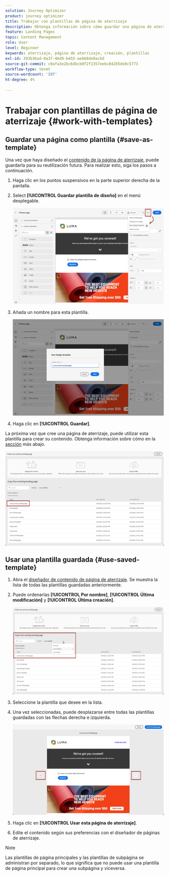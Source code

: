 ```yaml
---
solution: Journey Optimizer
product: journey optimizer
title: Trabajar con plantillas de página de aterrizaje
description: Obtenga información sobre cómo guardar una página de aterrizaje como plantilla y reutilizarla en Journey Optimizer
feature: Landing Pages
topic: Content Management
role: User
level: Beginner
keywords: aterrizaje, página de aterrizaje, creación, plantillas
exl-id: 393b36ad-0a37-46d9-b455-ae6684e0acbd
source-git-commit: c0afa3e2bc6dbcb0f2f2357eebc04285de8c5773
workflow-type: tm+mt
source-wordcount: '197'
ht-degree: 4%

---
```


# Trabajar con plantillas de página de aterrizaje {#work-with-templates}

## Guardar una página como plantilla {#save-as-template}

Una vez que haya diseñado el [contenido de la página de aterrizaje](lp-content.md), puede guardarla para su reutilización futura. Para realizar esto, siga los pasos a continuación.

1. Haga clic en los puntos suspensivos en la parte superior derecha de la pantalla.

1. Select **[!UICONTROL Guardar plantilla de diseño]** en el menú desplegable.

   ![](assets/lp_designer-save-template.png)

1. Añada un nombre para esta plantilla.

   ![](assets/lp_designer-template-name.png)

1. Haga clic en **[!UICONTROL Guardar]**.

La próxima vez que cree una página de aterrizaje, puede utilizar esta plantilla para crear su contenido. Obtenga información sobre cómo en la [sección](#use-saved-template) más abajo.

![](assets/lp_designer-saved-template.png)

## Usar una plantilla guardada {#use-saved-template}

1. Abra el [diseñador de contenido de página de aterrizaje](design-lp.md). Se muestra la lista de todas las plantillas guardadas anteriormente.

1. Puede ordenarlas **[!UICONTROL Por nombre]**, **[!UICONTROL Última modificación]** y **[!UICONTROL Última creación]**.

   ![](assets/lp_designer-saved-templates.png)

1. Seleccione la plantilla que desee en la lista.

1. Una vez seleccionadas, puede desplazarse entre todas las plantillas guardadas con las flechas derecha e izquierda.

   ![](assets/lp_designer-saved-templates-navigate.png)

1. Haga clic en **[!UICONTROL Usar esta página de aterrizaje]**.

1. Edite el contenido según sus preferencias con el diseñador de páginas de aterrizaje.

>[!NOTE]
>
>Las plantillas de página principales y las plantillas de subpágina se administran por separado, lo que significa que no puede usar una plantilla de página principal para crear una subpágina y viceversa.
